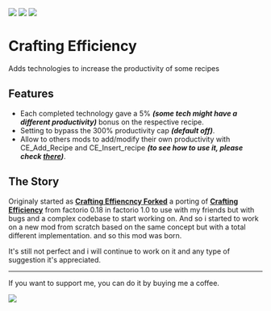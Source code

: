 [![](https://img.shields.io/badge/Github-Source--code-26cc1e?style=for-the-badge)](https://github.com/Grifonice99/crafting-efficiency-2)  ![](https://img.shields.io/badge/dynamic/json?color=orange&label=Crafting%20Efficiency&query=%24.releases[-1:].version&prefix=Version%20&url=https%3A%2F%2Fmods.factorio.com%2Fapi%2Fmods%2Fcrafting-efficiency-2&style=for-the-badge) [![](https://img.shields.io/badge/dynamic/json?color=grey&label=Downloads&query=downloads_count&url=https%3A%2F%2Fmods.factorio.com%2Fapi%2Fmods%2Fcrafting-efficiency-2&style=for-the-badge&labelColor=orange)](https://mods.factorio.com/mod/crafting-efficiency-2) 

# __Crafting Efficiency__
Adds technologies to increase the productivity of some recipes  

## Features
- Each completed technology gave a 5% ***(some tech might have a different productivity)*** bonus on the respective recipe.
- Setting to bypass the 300% productivity cap ***(default off)***.
- Allow to others mods to add/modify their own productivity with CE_Add_Recipe and CE_Insert_recipe ***(to see how to use it, please check [there](https://github.com/Grifonice99/crafting-efficiency-2/tree/main/crafting-efficiency-2/prototypes/expansions))***.


## The Story
Originaly started as [__Crafting Effiencncy Forked__](https://mods.factorio.com/mod/crafting-efficiency-forked) a porting of [__Crafting Efficiency__](https://mods.factorio.com/mod/crafting-efficiency) from factorio 0.18 in factorio 1.0 to use with my friends but with bugs and a complex codebase to start working on. 
And so i started to work on a new mod from scratch based on the same concept but with a total different implementation. and so this mod was born.

It's still not perfect and i will continue to work on it and any type of suggestion it's appreciated.

---
If you want to support me, you can do it by buying me a coffee.

[![](https://img.shields.io/badge/Support-A%20coffee%20it's%20apprecieated%20%20-0074b4?logo=kofi&logoColor=ffff1f&style=for-the-badge)](https://ko-fi.com/Grifonice99) 
